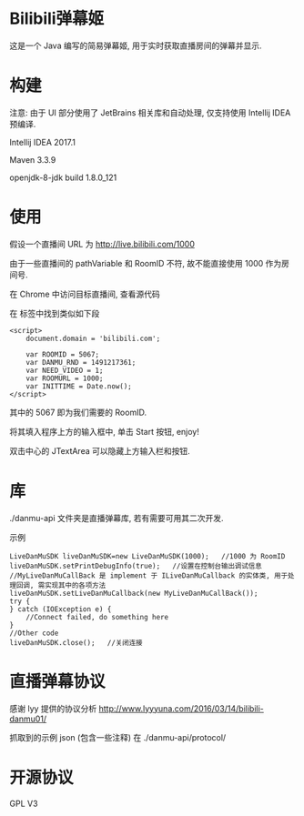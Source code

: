 # Bilibili弹幕姬
这是一个 Java 编写的简易弹幕姬, 用于实时获取直播房间的弹幕并显示.

# 构建
注意: 由于 UI 部分使用了 JetBrains 相关库和自动处理, 仅支持使用 Intellij IDEA 预编译.

Intellij IDEA 2017.1

Maven 3.3.9

openjdk-8-jdk build 1.8.0_121

# 使用
假设一个直播间 URL 为 http://live.bilibili.com/1000

由于一些直播间的 pathVariable 和 RoomID 不符, 故不能直接使用 1000 作为房间号.

在 Chrome 中访问目标直播间, 查看源代码

在 <head> 标签中找到类似如下段

    <script>
        document.domain = 'bilibili.com';

        var ROOMID = 5067;
        var DANMU_RND = 1491217361;
        var NEED_VIDEO = 1;
        var ROOMURL = 1000;
        var INITTIME = Date.now();
    </script>
    
其中的 5067 即为我们需要的 RoomID.

将其填入程序上方的输入框中, 单击 Start 按钮, enjoy!

双击中心的 JTextArea 可以隐藏上方输入栏和按钮.

# 库
./danmu-api 文件夹是直播弹幕库, 若有需要可用其二次开发.

示例

    LiveDanMuSDK liveDanMuSDK=new LiveDanMuSDK(1000);   //1000 为 RoomID
    liveDanMuSDK.setPrintDebugInfo(true);   //设置在控制台输出调试信息
    //MyLiveDanMuCallBack 是 implement 于 ILiveDanMuCallback 的实体类, 用于处理回调, 需实现其中的各项方法
    liveDanMuSDK.setLiveDanMuCallback(new MyLiveDanMuCallBack());
    try {
    } catch (IOException e) {
        //Connect failed, do something here
    }
    //Other code
    liveDanMuSDK.close();   //关闭连接

# 直播弹幕协议
感谢 lyy 提供的协议分析 http://www.lyyyuna.com/2016/03/14/bilibili-danmu01/

抓取到的示例 json (包含一些注释) 在 ./danmu-api/protocol/

# 开源协议
GPL V3
